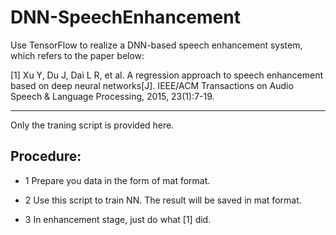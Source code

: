 # DNN-SpeechEnhancement

Use TensorFlow to realize a DNN-based speech enhancement system, which refers to the paper below: 

[1] Xu Y, Du J, Dai L R, et al. A regression approach to speech enhancement based on deep neural networks[J]. IEEE/ACM Transactions on Audio Speech & Language Processing, 2015, 23(1):7-19.

***

Only the traning script is provided here.

## Procedure:

* 1 Prepare you data in the form of mat format.

* 2 Use this script to train NN. The result will be saved in mat format.

* 3 In enhancement stage, just do what [1] did. 
